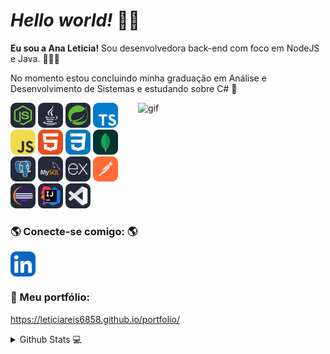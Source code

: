 # *Hello world!* 👋🧡

**Eu sou a Ana Leticia!** Sou desenvolvedora back-end com foco em NodeJS e Java. 👩🏻‍💻
<p> No momento estou concluindo minha graduação em Análise e Desenvolvimento de Sistemas e estudando sobre C# 🚀</p>

<div>
  <img align="right" src="https://i.pinimg.com/originals/87/df/6d/87df6d60f4cc3c07968ae2127bddcc30.gif" width="300" height="300" alt="gif">
</div>

<div align="left"> 
  <a><img src="https://github.com/tandpfun/skill-icons/blob/main/icons/NodeJS-Dark.svg" alt="nodejs" width="40" height="40"/></a>
  <a><img src="https://github.com/tandpfun/skill-icons/blob/main/icons/Java-Dark.svg" alt="java" width="40" height="40"/></a>
  <a><img src="https://github.com/tandpfun/skill-icons/blob/main/icons/Spring-Dark.svg" alt="spring" width="40" height="40"/></a>
  <a><img src="https://github.com/tandpfun/skill-icons/blob/main/icons/TypeScript.svg" alt="typescript" width="40" height="40"/></a> 
  <a><img src="https://github.com/tandpfun/skill-icons/blob/main/icons/JavaScript.svg" alt="javascript" width="40" height="40"/></a>
  <a><img src="https://github.com/tandpfun/skill-icons/blob/main/icons/HTML.svg" alt="html" width="40" height="40" /></a>
  <a><img src="https://github.com/tandpfun/skill-icons/blob/main/icons/CSS.svg" alt="css" width="40" height="40"/></a>
  <a><img src="https://github.com/tandpfun/skill-icons/blob/main/icons/MongoDB.svg" alt="mongoDB" width="40" height="40"/></a>
  <a><img src="https://github.com/tandpfun/skill-icons/blob/main/icons/PostgreSQL-Dark.svg" alt="postgreSQL" width="40" height="40"/></a>
  <a><img src="https://github.com/tandpfun/skill-icons/blob/main/icons/MySQL-Dark.svg" alt="mySQL" width="40" height="40"/></a>  
  <a><img src="https://github.com/tandpfun/skill-icons/blob/main/icons/ExpressJS-Dark.svg" alt="express" width="40" height="40"/></a>
  <a><img src="https://github.com/tandpfun/skill-icons/blob/main/icons/Postman.svg" alt="postman" width="40" height="40"/></a>
  <a><img src="https://github.com/tandpfun/skill-icons/blob/main/icons/Eclipse-Dark.svg" alt="eclipse" width="40" height="40"/></a>
  <a><img src="https://github.com/tandpfun/skill-icons/blob/main/icons/Idea-Dark.svg" alt="intellij idea" width="40" height="40"/></a>
  <a><img src="https://github.com/tandpfun/skill-icons/blob/main/icons/VSCode-Dark.svg" alt="vs code" width="40" height="40"/></a>
</div>

### 🌎 Conecte-se comigo: 🌎
<div align="left">
  <p>
    <a href="https://linkedin.com/in/analeticia6858" target="blank"><img align="center" src="https://github.com/tandpfun/skill-icons/blob/main/icons/LinkedIn.svg" alt="linkedin" width="40" height="40"/></a>
  </p>
</div>

### 🔗 Meu portfólio: 
https://leticiareis6858.github.io/portfolio/

<details>
  <summary>Github Stats 💻</summary>
  <img src="https://github-readme-stats-one-lyart-28.vercel.app/api?username=leticiareis6858&show_icons=true&theme=darcula" alt="github stats" />
    <img src="https://github-readme-stats-one-lyart-28.vercel.app/api/top-langs?username=leticiareis6858&show_icons=true&theme=darcula&locale=en&layout=compact" alt="top languages" />
</details>
